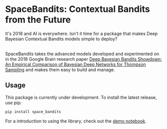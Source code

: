 # SpaceBandits: Contextual Bandits from the Future

It's 2018 and AI is everywhere. Isn't it time for a package that makes Deep Bayesian Contextual Bandits models simple to deploy?<br><br>

SpaceBandits takes the advanced models developed and experimented on in the 2018 Google Brain research paper [Deep Bayesian Bandits Showdown: An Empirical Comparison of Bayesian Deep Networks for Thompson Sampling](https://arxiv.org/pdf/1802.09127.pdf) and makes them easy to build and manage.

## Usage

This package is currently under development. To install the latest release, use pip: 

`
pip install space_bandits
`

For a introduction to using the library, check out the [demo notebook](demo.ipynb).